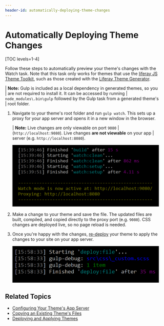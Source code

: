 ```yaml
---
header-id: automatically-deploying-theme-changes
---
```


# Automatically Deploying Theme Changes

[TOC levels=1-4]

Follow these steps to automatically preview your theme's changes with the Watch 
task. Note that this task only works for themes that use the 
[liferay JS Theme Toolkit](https://github.com/liferay/liferay-themes-sdk/tree/master/packages), 
such as those created with the 
[Liferay Theme Generator](/docs/7-2/reference/-/knowledge_base/r/installing-the-theme-generator-and-creating-a-theme). 

| **Note:** Gulp is included as a local dependency in generated themes, so you 
| are not required to install it. It can be accessed by running 
| `node_modules\.bin\gulp` followed by the Gulp task from a generated theme's 
| root folder.

1.  Navigate to your theme's root folder and run `gulp watch`. This sets up a 
    proxy for your app server and opens it in a new window in the browser. 

    | **Note:** Live changes are only viewable on port `9080` 
    | (`http://localhost:9080`). Live changes **are not viewable** on your app 
    | server (e.g. `http://localhost:8080`).

    ![Figure 1: Run the `gulp watch` task to automatically deploy any changes to your theme.](../../../../images/theme-dev-watching-themes-gulp-watch-startup.png)

2.  Make a change to your theme and save the file. The updated files are built, 
    compiled, and copied directly to the proxy port (e.g. `9080`). CSS changes 
    are deployed live, so no page reload is needed.
    
3.  Once you're happy with the changes, 
    [re-deploy](/docs/7-2/frameworks/-/knowledge_base/f/deploying-and-applying-themes) 
    your theme to apply the changes to your site on your app server.

    ![Figure 2: The watch task notifies you that the changes are deployed.](../../../../images/theme-dev-watching-themes-gulp-watch-auto-deploy.png)

## Related Topics

- [Configuring Your Theme's App Server](/docs/7-2/frameworks/-/knowledge_base/f/updating-your-themes-app-server)
- [Copying an Existing Theme's Files](/docs/7-2/frameworks/-/knowledge_base/f/copying-an-existing-themes-files)
- [Deploying and Applying Themes](/docs/7-2/frameworks/-/knowledge_base/f/deploying-and-applying-themes)
